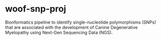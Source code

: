 # woof-snp-proj
Bionformatics pipeline to identify single-nucleotide polymorphisms (SNPs) that are associated with the development of Canine Degenerative Myelopathy using Next-Gen Sequencing Data (NGS).
